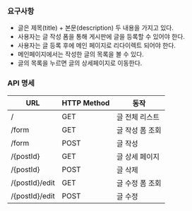 ### 요구사항

- 글은 제목(title) + 본문(description) 두 내용을 가지고 있다.
- 사용자는 글 작성 폼을 통해 게시판에 글을 등록할 수 있어야 한다.
- 사용자는 글 등록 후에 메인 페이지로 리다이렉트 되어야 한다.
- 메인페이지에서는 작성한 글의 목록을 볼 수 있다.
- 글의 목록을 누르면 글의 상세페이지로 이동한다.

### API 명세

| URL | HTTP Method | 동작 |
| --- | --- | --- |
| / | GET | 글 전체 리스트 |
| /form | GET | 글 작성 폼 조회 |
| /form | POST | 글 작성 |
| /{postId} | GET | 글 상세 페이지 |
| /{postId} | POST | 글 삭제 |
| /{postId}/edit | GET | 글 수정 폼 조회 |
| /{postId}/edit | POST | 글 수정 |